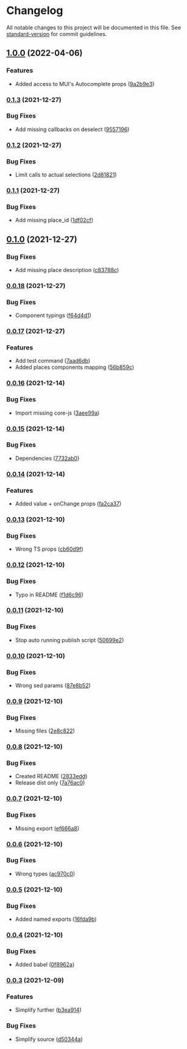 # Changelog

All notable changes to this project will be documented in this file. See [standard-version](https://github.com/conventional-changelog/standard-version) for commit guidelines.

## [1.0.0](https://github.com/Zenoo/mui-address-autocomplete/compare/v0.1.3...v1.0.0) (2022-04-06)


### Features

* Added access to MUI's Autocomplete props ([9a2b9e3](https://github.com/Zenoo/mui-address-autocomplete/commit/9a2b9e3c6ded9407eb438e61d88c9ac0297266c2))

### [0.1.3](https://github.com/Zenoo/mui-address-autocomplete/compare/v0.1.2...v0.1.3) (2021-12-27)


### Bug Fixes

* Add missing callbacks on deselect ([9557196](https://github.com/Zenoo/mui-address-autocomplete/commit/9557196cb734400dba89c96f6d40ee08ddd97567))

### [0.1.2](https://github.com/Zenoo/mui-address-autocomplete/compare/v0.1.1...v0.1.2) (2021-12-27)


### Bug Fixes

* Limit calls to actual selections ([2d81821](https://github.com/Zenoo/mui-address-autocomplete/commit/2d81821dd1ef636cbca436f9cf7be27c34a04746))

### [0.1.1](https://github.com/Zenoo/mui-address-autocomplete/compare/v0.1.0...v0.1.1) (2021-12-27)


### Bug Fixes

* Add missing place_id ([1df02cf](https://github.com/Zenoo/mui-address-autocomplete/commit/1df02cf97efcf01caddd2df27c6889a2edf331f2))

## [0.1.0](https://github.com/Zenoo/mui-address-autocomplete/compare/v0.0.18...v0.1.0) (2021-12-27)


### Bug Fixes

* Add missing place description ([c83788c](https://github.com/Zenoo/mui-address-autocomplete/commit/c83788cf71631a6bc83cb6dd8a8c0f3f0de21c31))

### [0.0.18](https://github.com/Zenoo/mui-address-autocomplete/compare/v0.0.17...v0.0.18) (2021-12-27)


### Bug Fixes

* Component typings ([f64d4d1](https://github.com/Zenoo/mui-address-autocomplete/commit/f64d4d1cd098fa05a2a57dd4f6f51e3a682b9ff1))

### [0.0.17](https://github.com/Zenoo/mui-address-autocomplete/compare/v0.0.16...v0.0.17) (2021-12-27)


### Features

* Add test command ([7aad6db](https://github.com/Zenoo/mui-address-autocomplete/commit/7aad6db01d9d86490fc34a80b9c18363c0f10e27))
* Added places components mapping ([56b859c](https://github.com/Zenoo/mui-address-autocomplete/commit/56b859cd78e3552ad4b6a1d2c1fbb2ce7540153c))

### [0.0.16](https://github.com/Zenoo/mui-address-autocomplete/compare/v0.0.15...v0.0.16) (2021-12-14)


### Bug Fixes

* Import missing core-js ([3aee99a](https://github.com/Zenoo/mui-address-autocomplete/commit/3aee99a7e89dea8999e21d0a951aaee3cc5f69c0))

### [0.0.15](https://github.com/Zenoo/mui-address-autocomplete/compare/v0.0.14...v0.0.15) (2021-12-14)


### Bug Fixes

* Dependencies ([7732ab0](https://github.com/Zenoo/mui-address-autocomplete/commit/7732ab095d44f6c91a08c22ccf01a25ea4b1fb6d))

### [0.0.14](https://github.com/Zenoo/mui-address-autocomplete/compare/v0.0.13...v0.0.14) (2021-12-14)


### Features

* Added value + onChange props ([fa2ca37](https://github.com/Zenoo/mui-address-autocomplete/commit/fa2ca377d1510837577f47b4d65a96c8620c88f6))

### [0.0.13](https://github.com/Zenoo/mui-address-autocomplete/compare/v0.0.12...v0.0.13) (2021-12-10)


### Bug Fixes

* Wrong TS props ([cb60d9f](https://github.com/Zenoo/mui-address-autocomplete/commit/cb60d9f8c5c5cfadda28fcb42c02cf1ef71199d9))

### [0.0.12](https://github.com/Zenoo/mui-address-autocomplete/compare/v0.0.11...v0.0.12) (2021-12-10)


### Bug Fixes

* Typo in README ([f1d6c96](https://github.com/Zenoo/mui-address-autocomplete/commit/f1d6c967e459e2357d75ec77b5a3e6196607ba44))

### [0.0.11](https://github.com/Zenoo/mui-address-autocomplete/compare/v0.0.10...v0.0.11) (2021-12-10)


### Bug Fixes

* Stop auto running publish script ([50699e2](https://github.com/Zenoo/mui-address-autocomplete/commit/50699e271df24d7d91c0b2ef6a42663c7e6035e0))

### [0.0.10](https://github.com/Zenoo/mui-address-autocomplete/compare/v0.0.9...v0.0.10) (2021-12-10)


### Bug Fixes

* Wrong sed params ([87e8b52](https://github.com/Zenoo/mui-address-autocomplete/commit/87e8b524c200071413245d176e20043f3b86f01b))

### [0.0.9](https://github.com/Zenoo/mui-address-autocomplete/compare/v0.0.8...v0.0.9) (2021-12-10)


### Bug Fixes

* Missing files ([2e8c822](https://github.com/Zenoo/mui-address-autocomplete/commit/2e8c82219efa21afbbc9b32c14ca69639357a5d7))

### [0.0.8](https://github.com/Zenoo/mui-address-autocomplete/compare/v0.0.7...v0.0.8) (2021-12-10)


### Bug Fixes

* Created README ([2833edd](https://github.com/Zenoo/mui-address-autocomplete/commit/2833edd9f7290adf2eb4f1a65d6da952eb6da98e))
* Release dist only ([7a76ac0](https://github.com/Zenoo/mui-address-autocomplete/commit/7a76ac0f62953b601a07e34f535ef66a6b40ab1c))

### [0.0.7](https://github.com/Zenoo/mui-address-autocomplete/compare/v0.0.6...v0.0.7) (2021-12-10)


### Bug Fixes

* Missing export ([ef666a8](https://github.com/Zenoo/mui-address-autocomplete/commit/ef666a85150552fd214346d9a7eb96ffc709a54b))

### [0.0.6](https://github.com/Zenoo/mui-address-autocomplete/compare/v0.0.5...v0.0.6) (2021-12-10)


### Bug Fixes

* Wrong types ([ac970c0](https://github.com/Zenoo/mui-address-autocomplete/commit/ac970c01d3382485acbbcbcaeb02559439fbdf4c))

### [0.0.5](https://github.com/Zenoo/mui-address-autocomplete/compare/v0.0.4...v0.0.5) (2021-12-10)


### Bug Fixes

* Added named exports ([16fda9b](https://github.com/Zenoo/mui-address-autocomplete/commit/16fda9bdb592272f4c05dc19e11ba2c6992147c5))

### [0.0.4](https://github.com/Zenoo/mui-address-autocomplete/compare/v0.0.3...v0.0.4) (2021-12-10)


### Bug Fixes

* Added babel ([0f8962a](https://github.com/Zenoo/mui-address-autocomplete/commit/0f8962a293b583e5613dd84817ea37386a44257e))

### [0.0.3](https://github.com/Zenoo/mui-address-autocomplete/compare/v0.0.2...v0.0.3) (2021-12-09)


### Features

* Simplify further ([b3ea914](https://github.com/Zenoo/mui-address-autocomplete/commit/b3ea914fa30db425873c2b8438e638427daf3293))


### Bug Fixes

* Simplify source ([d50344a](https://github.com/Zenoo/mui-address-autocomplete/commit/d50344ac819f5f15127d5a70a29d0e32d10ce332))
